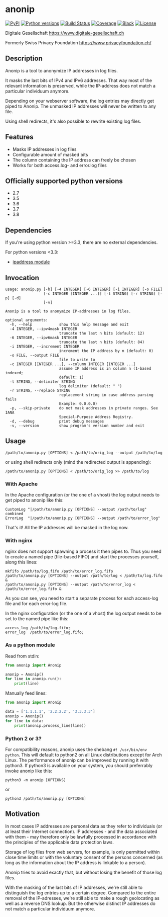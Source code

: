 # anonip

[![PyPI](https://img.shields.io/pypi/v/anonip.svg)](https://pypi.org/project/anonip/)
[![Python versions](https://img.shields.io/pypi/pyversions/anonip.svg)](https://pypi.org/project/anonip/)
[![Build Status](https://travis-ci.org/DigitaleGesellschaft/Anonip.svg?branch=master)](https://travis-ci.com/DigitaleGesellschaft/Anonip)
[![Coverage](https://img.shields.io/badge/coverage-100%25-brightgreen.svg)](https://github.com/DigitaleGesellschaft/Anonip/blob/master/setup.cfg#L58)
[![Black](https://img.shields.io/badge/code%20style-black-000000.svg)](https://github.com/DigitaleGesellschaft/Anonip)
[![License](https://img.shields.io/badge/License-BSD%203--Clause-blue.svg)](https://opensource.org/licenses/BSD-3-Clause)

Digitale Gesellschaft
https://www.digitale-gesellschaft.ch


Formerly
Swiss Privacy Foundation
https://www.privacyfoundation.ch/


## Description

Anonip is a tool to anonymize IP addresses in log files.

It masks the last bits of IPv4 and IPv6 addresses. That way most of the
relevant information is preserved, while the IP-address does not match a
particular individuum anymore.

Depending on your webserver software, the log entries may directly get piped
to Anonip. The unmasked IP addresses will never be written to any file.

Using shell redirects, it's also possible to rewrite existing log files.

## Features

 - Masks IP addresses in log files
 - Configurable amount of masked bits
 - The column containing the IP address can freely be chosen
 - Works for both access.log- and error.log files

## Officially supported python versions

 - 2.7
 - 3.5
 - 3.6
 - 3.7
 - 3.8

## Dependencies
If you're using python version >=3.3, there are no external
dependencies.

For python versions <3.3:
 - [ipaddress module](https://github.com/kwi-dk/py2-ipaddress)

## Invocation

```
usage: anonip.py [-h] [-4 INTEGER] [-6 INTEGER] [-i INTEGER] [-o FILE]
                 [-c INTEGER [INTEGER ...]] [-l STRING] [-r STRING] [-p] [-d]
                 [-v]

Anonip is a tool to anonymize IP-addresses in log files.

optional arguments:
  -h, --help            show this help message and exit
  -4 INTEGER, --ipv4mask INTEGER
                        truncate the last n bits (default: 12)
  -6 INTEGER, --ipv6mask INTEGER
                        truncate the last n bits (default: 84)
  -i INTEGER, --increment INTEGER
                        increment the IP address by n (default: 0)
  -o FILE, --output FILE
                        file to write to
  -c INTEGER [INTEGER ...], --column INTEGER [INTEGER ...]
                        assume IP address is in column n (1-based indexed;
                        default: 1)
  -l STRING, --delimiter STRING
                        log delimiter (default: " ")
  -r STRING, --replace STRING
                        replacement string in case address parsing fails
                        Example: 0.0.0.0)
  -p, --skip-private    do not mask addresses in private ranges. See IANA
                        Special-Purpose Address Registry.
  -d, --debug           print debug messages
  -v, --version         show program's version number and exit
```

## Usage

``` shell
/path/to/anonip.py [OPTIONS] < /path/to/orig_log --output /path/to/log
```
or using shell redirects only (mind the redirected output is appending):
``` shell
/path/to/anonip.py [OPTIONS] < /path/to/orig_log >> /path/to/log
```

### With Apache

In the Apache configuration (or the one of a vhost) the log output needs to
get piped to anonip like this:
```
CustomLog "|/path/to/anonip.py [OPTIONS] --output /path/to/log" combined
ErrorLog  "|/path/to/anonip.py [OPTIONS] --output /path/to/error_log"
```
That's it! All the IP addresses will be masked in the log now.


### With nginx

nginx does not support spawning a process it then pipes to. Thus
you need to create a named pipe (file-based FIFO) and start the
processes yourself, along this lines:
``` shell
mkfifo /path/to/log.fifo /path/to/error_log.fifo
/path/to/anonip.py [OPTIONS] --output /path/to/log < /path/to/log.fifo &
/path/to/anonip.py [OPTIONS] --output /path/to/error_log < /path/to/error_log.fifo &
```
As you can see, you need to start a separate process for each access-log
file and for each error-log file.

In the nginx configuration (or the one of a vhost) the log output
needs to be set to the named pipe like this:
```
access_log /path/to/log.fifo;
error_log  /path/to/error_log.fifo;
```

### As a python module

Read from stdin:
``` python
from anonip import Anonip

anonip = Anonip()
for line in anonip.run():
    print(line)

```

Manually feed lines:
``` python
from anonip import Anonip

data = ['1.1.1.1', '2.2.2.2', '3.3.3.3']
anonip = Anonip()
for line in data:
    print(anonip.process_line(line))

```

### Python 2 or 3?
For compatibility reasons, anonip uses the shebang `#! /usr/bin/env python`.
This will default to python2 on all Linux distributions except for Arch Linux.
The performance of anonip can be improved by running it with python3. If 
python3 is available on your system, you should preferrably invoke anonip
like this:

``` shell
python3 -m anonip [OPTIONS]
```

or 

``` shell
python3 /path/to/anonip.py [OPTIONS]
```

## Motivation

In most cases IP addresses are personal data as they refer to individuals (or at least
their Internet connection). IP addresses - and the data associated with them - may
therefore only be lawfully processed in accordance with the principles of the
applicable data protection laws.

Storage of log files from web servers, for example, is only permitted within close time
limits or with the voluntary consent of the persons concerned (as long as the
information about the IP address is linkable to a person).

Anonip tries to avoid exactly that, but without losing the benefit of those log files.

With the masking of the last bits of IP addresses, we're still able to distinguish the
log entries up to a certain degree. Compared to the entire removal of the IP-adresses,
we're still able to make a rough geolocating as well as a reverse DNS lookup. But the
otherwise distinct IP addresses do not match a particular individuum anymore.
